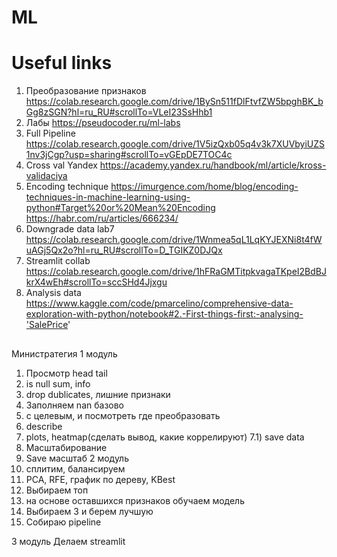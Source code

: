 # ML

# Useful links
1) Преобразование признаков
https://colab.research.google.com/drive/1BySn511fDlFtvfZW5bpghBK_bGg8zSGN?hl=ru_RU#scrollTo=VLeI23SsHhb1
2) Лабы
https://pseudocoder.ru/ml-labs
3) Full Pipeline
https://colab.research.google.com/drive/1V5izQxb05q4v3k7XUVbyiUZS1nv3jCgp?usp=sharing#scrollTo=vGEpDE7TOC4c
4) Cross val Yandex
https://academy.yandex.ru/handbook/ml/article/kross-validaciya
5) Encoding technique
https://imurgence.com/home/blog/encoding-techniques-in-machine-learning-using-python#Target%20or%20Mean%20Encoding
https://habr.com/ru/articles/666234/
6) Downgrade data lab7
https://colab.research.google.com/drive/1Wnmea5qL1LqKYJEXNi8t4fWuAGj5Qx2o?hl=ru_RU#scrollTo=D_TGIKZ0DJQx
7) Streamlit collab
https://colab.research.google.com/drive/1hFRaGMTitpkvagaTKpeI2BdBJkrX4wEh#scrollTo=sccSHd4Jjxgu
8) Analysis data
https://www.kaggle.com/code/pmarcelino/comprehensive-data-exploration-with-python/notebook#2.-First-things-first:-analysing-'SalePrice'


##
Министратегия
1 модуль
1) Просмотр head tail
2) is null sum, info
3) drop dublicates, лишние признаки
4) Заполняем  nan базово
5) с целевым, и посмотреть где преобразовать
6) describe
7) plots, heatmap(сделать вывод, какие коррелируют) 
7.1) save data
8) Масштабирование
9) Save масштаб
2 модуль 
1) сплитим, балансируем
2) PCA, RFE, график по дереву, KBest
3) Выбираем топ
4) на основе оставшихся признаков обучаем модель 
5) Выбираем 3 и берем лучшую 
6) Собираю pipeline

3 модуль 
Делаем streamlit
